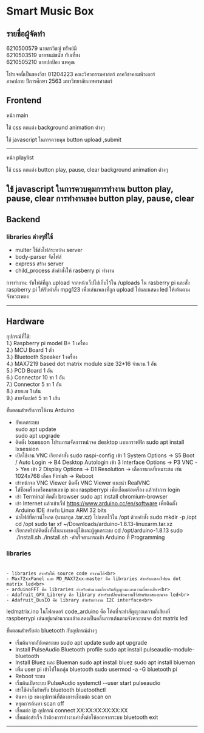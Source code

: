 # Smart Music Box

## รายชื่อผู้จัดทำ <br>
6210500579 นายสรวิชญ์ ทรัพย์มี<br>
6210503519 นายชนม์ชนัส ทับเที่ยง<br>
6210505210 นายปกป้อง นพคุณ<br>

โปรเจคนี้เป็นของวิชา 01204223 คณะวิศวกรรมศาสตร์ ภาควิชาคอมพิวเตอร์ <br>
ภาคปลาย ปีการศึกษา 2563 มหาวิทยาลัยเกษตรศาสตร์

## Frontend
หน้า main 

ใช้ css ตกแต่ง
  background
  animation ต่างๆ 

ใช้ javascript ในการควบคุม
  button upload ,submit

-------------------------------------

หน้า playlist

ใช้ css ตกแต่ง
  button play, pause, clear
  background
  animation ต่างๆ

ใช้ javascript ในการควบคุมการทำงาน
  button play, pause, clear
  การทำงานของ button play, pause, clear
-------------------------------------

## Backend
### libraries ต่างๆที่ใช้
- multer ใช้ส่งไฟล์ระหว่าง server
- body-parser จัดไฟล์
- express สร้าง server 
- child_process ส่งคำสั่งให้ rasberry pi ทำงาน

การทำงาน: 
รับไฟล์ที่ถูก upload จากหน้าเว็ปไปเก็บไว้ใน /uploads ใน rasberry pi และสั่ง raspberry pi 
ให้รับคำสั่ง mpg123 เพื่อเล่นเพลงที่ถูก upload ไปและแสดง led ให้เต้นตามจังหวะเพลง

-------------------------------------

## Hardware
อุปกรณ์ที่ใช้: <br>
1.) Raspberry pi model B+ 1 เครื่อง <br>
2.) MCU Board 1 ตัว<br>
3.) Bluetooth Speaker 1 เครื่อง<br>
4.) MAX7219 based dot matrix module size 32*16 จำนวน 1 อัน<br>
5.) PCD Board 1 อัน<br>
6.) Connector 10 ขา 1 อัน<br>
7.) Connector 5 ขา 1 อัน<br>
8.) สายเเพ 1 เส้น<br>
9.) สายจัมเปอร์ 5 ขา 1 เส้น<br>

ขั้นตอนสำหรับการใช้งาน Arduino <br>
- อัพเดตระบบ<br>
	sudo apt update<br>
	sudo apt upgrade<br>
- ติดตั้ง lxsesson โปรเเกรมจัดการหน้าจอ desktop เเบบกราฟฟิก
	sudo apt install lxsession
- เปิดใช้งาน VNC เรียกคำสั่ง
	sudo raspi-config
	เข้า 1 System Options -> S5 Boot / Auto Login -> B4 Desktop Autologin
	เข้า 3 Interface Options -> P3 VNC -> Yes
	เข้า 2 Display Options -> D1 Resolution -> เลือกขนาดที่เหมาะสม เช่น 1024x768
	เลือก Finish -> Reboot
- เข้าหน้าจอ VNC Viewer ติดตั้ง VNC Viewer เเนะนำ RealVNC
- ใส่ชื่อเครื่องหรือหมายเลข ip ของ raspberrypi เพื่อเชื่อมต่อเครื่อง เเล้วทำการ login
- เข้า Terminal ติดตั้ง browser
	sudo apt install chromium-browser
- เข้า Internet เเล้วเข้าเว็ป https://www.arduino.cc/en/software เพื่อติดตั้ง Arduino IDE สำหรับ Linux ARM 32 bits
- นำไฟล์ที่ดาวน์โหลด (นามสกุล .tar.xz) ไปเเตกไว้ใน /opt ด้วยคำสั่ง
	sudo mkdir -p /opt
	cd /opt
	sudo tar xf ~/Downloads/arduino-1.8.13-linuxarm.tar.xz
- เรียกสคริปต์ติดตั้งทั้งในนามของผู้ใช้เเละผู้ดูเเลระบบ
	cd /opt/arduino-1.8.13
	sudo ./install.sh
	./install.sh
-สำเร็จสามารถเข้า Arduino ที่ Programming

### libraries <br><br>
	- libraries สำหรับให้ source code ทำงานได้<br>
	- Max72xxPanel เเละ MD_MAX72xx-master คือ libraries สำหรับเเสดงไฟบน dot matrix led<br>
	- arduinoFFT คือ libraries สำหรับคำนวณเกี่ยวกับสัญญาณเเละความถี่ของเสียง<br>
	- Adafruit_GFX_Librery คือ library สำหรับเปลี่ยนข้อความไว้สำหรับเเสดงบนจอ led<br>
	- Adafruit_BusIO คือ library สำหรับทำงาน I2C interface<br>
 ledmatrix.ino ในโฟลเดอร์ code_arduino คือ โค้ดที่จะทำสัญญาณความถี่เสียงที่ raspberrypi เล่นอยู่มาคำนวณเเล้วเเสดงเป็นคลื่นการเต้นตามจังหวะบนจอ dot matrix led<br>

ขั้นตอนสำหรับต่อ bluetooth กับอุปกรณ์ต่างๆ
- เริ่มต้นจากอัปเดตระบบ
	sudo apt update
	sudo apt upgrade
- Install PulseAudio Bluetooth profile
	sudo apt install pulseaudio-module-bluetooth
- Install Bluez เเละ Blueman
	sudo apt install bluez
	sudo apt install blueman
- เพิ่ม user pi เข้าไปในกลุ่ม bluetooth
	sudo usermod -a -G bluetooth pi
- Reboot ระบบ
- เริ่มต้นเปิดระบบ PulseAudio
	systemctl --user start pulseaudio
- เข้าใช้คำสั่งสำหรับ bluetooth
	bluetoothctl
- ค้นหา ip ของอุปกรณ์ที่ต้องการเชื่อมต่อ
	scan on
- หยุดการค้นหา
	scan off
- เชื่อมต่อ ip อุปกรณ์
	connect XX:XX:XX:XX:XX:XX
- เชื่อมต่อสำเร็จ ถ้าต้องการทำงานคำสั่งต่อให้ออกจากระบบ bluetooth
	exit
-------------------------------------

